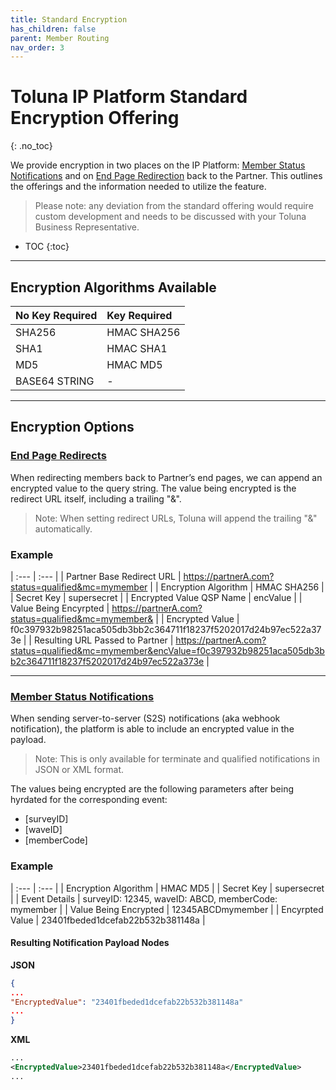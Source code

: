 ```yaml
---
title: Standard Encryption
has_children: false
parent: Member Routing
nav_order: 3
---
```


# Toluna IP Platform Standard Encryption Offering
{: .no_toc}

We provide encryption in two places on the IP Platform: [Member Status Notifications](/notifications/memberstatus) and on [End Page Redirection](/memberrouting/endpages) back to the Partner. This outlines the offerings and the information needed to utilize the feature.  

> Please note: any deviation from the standard offering would require custom development and needs to be discussed with your Toluna Business Representative.


* TOC
{:toc}

---

## Encryption Algorithms Available

| No Key Required | Key Required |
| :--- | :--- |
| SHA256 | HMAC SHA256 |
| SHA1 | HMAC SHA1 |
| MD5 | HMAC MD5 |
| BASE64 STRING | - |

---

## Encryption Options

### [End Page Redirects](/memberrouting/endpages)

When redirecting members back to Partner’s end pages, we can append an encrypted value to the query string. The value being encrypted is the redirect URL itself, including a trailing "&".

> Note: When setting redirect URLs, Toluna will append the trailing "&" automatically.

### Example

| :--- | :--- |
| Partner Base Redirect URL | https://partnerA.com?status=qualified&mc=mymember |
| Encryption Algorithm | HMAC SHA256 |
| Secret Key | supersecret |
| Encrypted Value QSP Name | encValue |
| Value Being Encyrpted | https://partnerA.com?status=qualified&mc=mymember& |
| Encrypted Value | f0c397932b98251aca505db3bb2c364711f18237f5202017d24b97ec522a373e |
| Resulting URL Passed to Partner | https://partnerA.com?status=qualified&mc=mymember&encValue=f0c397932b98251aca505db3bb2c364711f18237f5202017d24b97ec522a373e |

---

### [Member Status Notifications](/notifications/memberstatus)

When sending server-to-server (S2S) notifications (aka webhook notification), the platform is able to include an encrypted value in the payload. 

> Note: This is only available for terminate and qualified notifications in JSON or XML format. 

The values being encrypted are the following parameters after being hyrdated for the corresponding event:
- [surveyID]
- [waveID]
- [memberCode]

### Example

| :--- | :--- |
| Encryption Algorithm | HMAC MD5 |
| Secret Key | supersecret |
| Event Details | surveyID: 12345, waveID: ABCD, memberCode: mymember |
| Value Being Encrypted | 12345ABCDmymember |
| Encyrpted Value | 23401fbeded1dcefab22b532b381148a |

#### Resulting Notification Payload Nodes

**JSON** 
```json
{
...
"EncryptedValue": "23401fbeded1dcefab22b532b381148a"
...
}
```

**XML**
```xml
...
<EncryptedValue>23401fbeded1dcefab22b532b381148a</EncryptedValue>
...
```